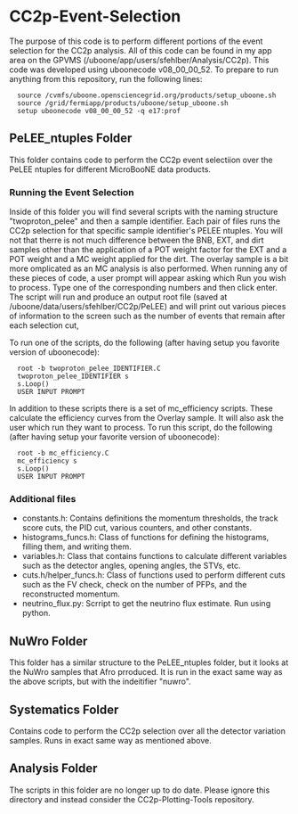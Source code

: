 # CC2p-Event-Selection
The purpose of this code is to perform different portions of the event selection for the CC2p analysis. All of this code can be found in my app area on the GPVMS (/uboone/app/users/sfehlber/Analysis/CC2p). This code was developed using
uboonecode v08_00_00_52. To prepare to run anything from this repository, run the following lines:

```
  source /cvmfs/uboone.opensciencegrid.org/products/setup_uboone.sh
  source /grid/fermiapp/products/uboone/setup_uboone.sh
  setup uboonecode v08_00_00_52 -q e17:prof
```

## PeLEE_ntuples Folder
This folder contains code to perform the CC2p event selectiion over the PeLEE ntuples for different MicroBooNE data products.

### Running the Event Selection
Inside of this folder you will find several scripts with the naming structure "twoproton_pelee" and then a sample identifier. Each pair of files runs the CC2p selection for that specific sample identifier's PELEE ntuples. 
You will not that therre is not much difference between the BNB, EXT, and dirt samples other than the application of a POT weight factor for the EXT and a POT weight and a MC weight applied for the dirt. 
The overlay sample is a bit more omplicated as an MC analysis is also performed. When running any of these pieces of code, a user prompt will appear asking which Run you wish to process. 
Type one of the corresponding numbers and then click enter. The script will run and produce an output root file (saved at /uboone/data/users/sfehlber/CC2p/PeLEE) and will print out various pieces of information to the screen such as the number
of events that remain after each selection cut, 

To run one of the scripts, do the following (after having setup you favorite version of uboonecode):
```
  root -b twoproton_pelee_IDENTIFIER.C
  twoproton_pelee_IDENTIFIER s
  s.Loop()
  USER INPUT PROMPT
```  
  In addition to these scripts there is a set of mc_efficiency scripts. These calculate the efficiency curves from the Overlay sample. It will also ask the user which run they want to process. To run this script, do the following
  (after having setup your favorite version of uboonecode):
  ```
    root -b mc_efficiency.C
    mc_efficiency s
    s.Loop()
    USER INPUT PROMPT
  ```
  ### Additional files
  
  - constants.h: Contains definitions the momentum thresholds, the track score cuts, the PID cut, various counters, and other constants. 
  - histograms_funcs.h: Class of functions for defining the histograms, filling them, and writing them.
  - variables.h: Class that contains functions to calculate different variables such as the detector angles, opening angles, the STVs, etc.
  - cuts.h/helper_funcs.h: Class of functions used to perform different cuts such as the FV check, check on the number of PFPs, and the reconstructed momentum.
  - neutrino_flux.py: Scrript to get the neutrino flux estimate. Run using python.
 
## NuWro Folder
This folder has a similar structure to the PeLEE_ntuples folder, but it looks at the NuWro samples that Afro prroduced. It is run in the exact same way as the above scripts, but with the indeitifier "nuwro". 

## Systematics Folder
Contains code to perform the CC2p selection over all the detector variation samples. Runs in exact same way as mentioned above. 

## Analysis Folder
The scripts in this folder are no longer up to do date. Please ignore this directory and instead consider the CC2p-Plotting-Tools repository.
